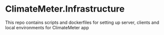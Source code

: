 # ClimateMeter.Infrastructure
This repo contains scripts and dockerfiles for setting up server, clients and local environments for ClimateMeter app
